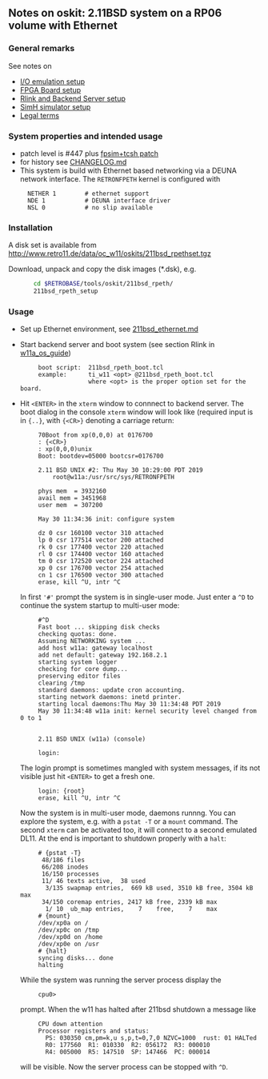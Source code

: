 ## Notes on oskit: 2.11BSD system on a RP06 volume with Ethernet

### General remarks
See notes on
- [I/O emulation setup](../../../doc/w11a_io_emulation.md)
- [FPGA Board setup](../../../doc/w11a_board_connection.md)
- [Rlink and Backend Server setup](../../../doc/w11a_backend_setup.md)
- [SimH simulator setup](../../../doc/w11a_simh_setup.md)
- [Legal terms](../../../doc/w11a_os_guide.md)

### System properties and intended usage
- patch level is #447 plus [fpsim+tcsh patch](https://wfjm.github.io/blogs/211bsd/2017-06-06-kernel-panic-here-doc-tcsh.html)
- for history see [CHANGELOG.md](CHANGELOG.md)
- This system is build with Ethernet based networking via a DEUNA network
  interface. The `RETRONFPETH` kernel is configured with
  ```
    NETHER 1        # ethernet support
    NDE 1           # DEUNA interface driver
    NSL 0           # no slip available
  ```

### Installation
A disk set is available from
http://www.retro11.de/data/oc_w11/oskits/211bsd_rpethset.tgz

Download, unpack and copy the disk images (*.dsk), e.g.
```bash
       cd $RETROBASE/tools/oskit/211bsd_rpeth/
       211bsd_rpeth_setup
```

### Usage

- Set up Ethernet environment,
  see [211bsd_ethernet.md](../doc/211bsd_ethernet.md)
- Start backend server and boot system (see section Rlink in
  [w11a_os_guide](../../../doc/w11a_os_guide.md#user-content-rlink))
  ```
       boot script:  211bsd_rpeth_boot.tcl
       example:      ti_w11 <opt> @211bsd_rpeth_boot.tcl
                     where <opt> is the proper option set for the board.
  ```

- Hit `<ENTER>` in the `xterm` window to connnect to backend server.
  The boot dialog in the console `xterm` window will look like
  (required input is in `{..}`, with `{<CR>}` denoting a carriage return:
  ```
       70Boot from xp(0,0,0) at 0176700
       : {<CR>}
       : xp(0,0,0)unix
       Boot: bootdev=05000 bootcsr=0176700

       2.11 BSD UNIX #2: Thu May 30 10:29:00 PDT 2019
           root@w11a:/usr/src/sys/RETRONFPETH

       phys mem  = 3932160
       avail mem = 3451968
       user mem  = 307200

       May 30 11:34:36 init: configure system

       dz 0 csr 160100 vector 310 attached
       lp 0 csr 177514 vector 200 attached
       rk 0 csr 177400 vector 220 attached
       rl 0 csr 174400 vector 160 attached
       tm 0 csr 172520 vector 224 attached
       xp 0 csr 176700 vector 254 attached
       cn 1 csr 176500 vector 300 attached
       erase, kill ^U, intr ^C
  ```

  In first `'#'` prompt the system is in single-user mode. Just enter a `^D` 
  to continue the system startup to multi-user mode:
  ```
       #^D
       Fast boot ... skipping disk checks
       checking quotas: done.
       Assuming NETWORKING system ...
       add host w11a: gateway localhost
       add net default: gateway 192.168.2.1
       starting system logger
       checking for core dump... 
       preserving editor files
       clearing /tmp
       standard daemons: update cron accounting.
       starting network daemons: inetd printer.
       starting local daemons:Thu May 30 11:34:48 PDT 2019
       May 30 11:34:48 w11a init: kernel security level changed from 0 to 1

       
       2.11 BSD UNIX (w11a) (console)
       
       login:
  ```

  The login prompt is sometimes mangled with system messages, if its not
  visible just hit `<ENTER>` to get a fresh one.
  ```
       login: {root}
       erase, kill ^U, intr ^C
  ```

  Now the system is in multi-user mode, daemons runnng. You can explore
  the system, e.g. with a `pstat -T` or a `mount` command. The second
  `xterm` can be activated too, it will connect to a second emulated DL11.
  At the end is important to shutdown properly with a `halt`:
  ```
       # {pstat -T}
        48/186 files
        66/208 inodes
        16/150 processes
        11/ 46 texts active,  38 used
         3/135 swapmap entries,  669 kB used, 3510 kB free, 3504 kB max
        34/150 coremap entries, 2417 kB free, 2339 kB max
         1/ 10  ub_map entries,    7    free,    7    max
       # {mount}
       /dev/xp0a on /
       /dev/xp0c on /tmp
       /dev/xp0d on /home
       /dev/xp0e on /usr
       # {halt}
       syncing disks... done
       halting
  ```

  While the system was running the server process display the
  ```
       cpu0> 
  ```

  prompt. When the w11 has halted after 211bsd shutdown a message like
  ```
       CPU down attention
       Processor registers and status:
         PS: 030350 cm,pm=k,u s,p,t=0,7,0 NZVC=1000  rust: 01 HALTed
         R0: 177560  R1: 010330  R2: 056172  R3: 000010
         R4: 005000  R5: 147510  SP: 147466  PC: 000014
   ```

   will be visible. Now the server process can be stopped with `^D`.
